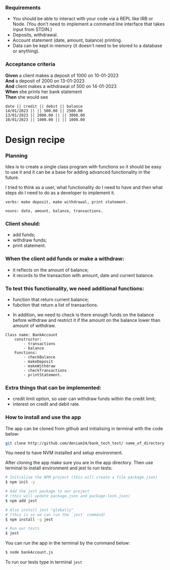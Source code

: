 ### Requirements

* You should be able to interact with your code via a REPL like IRB or Node.  (You don't need to implement a command line interface that takes input from STDIN.)
* Deposits, withdrawal.
* Account statement (date, amount, balance) printing.
* Data can be kept in memory (it doesn't need to be stored to a database or anything).

### Acceptance criteria

**Given** a client makes a deposit of 1000 on 10-01-2023  
**And** a deposit of 2000 on 13-01-2023  
**And** client makes a withdrawal of 500 on 14-01-2023  
**When** she prints her bank statement  
**Then** she would see

```
date || credit || debit || balance
14/01/2023 || || 500.00 || 2500.00
13/01/2023 || 2000.00 || || 3000.00
10/01/2023 || 1000.00 || || 1000.00
```
# Design recipe

### Planning

Idea is to create a single class program with functions so it should be easy to use it and it can be a base for adding advanced functionality in the future.

I tried to think as a user, what functionality do I need to have and then what steps do I need to do as a developer to implement it.
```
verbs: make deposit, make withdrawal, print statement.

nouns: date, amount, balance, transactions.
```
### Client should: 
 - add funds;
 - withdraw funds;
 - print statement.

### When the client add funds or make a withdraw:
 - it reflects on the amount of balance;
 - it records to the transaction with amount, date and current balance.

### To test this functionality, we need additional functions:
 - function that return current balance;
 - fubction that return a list of transactions.

* In addition, we need to check is there enough funds on the balance before withdraw and restrict it if the amount on the balance lower than amount of withdraw.
```
Class name: BankAccount
    constructor:
        - transactions
        - balance
    Functions: 
        - checkBalance
        - makeDeposit
        - makeWithdraw
        - checkTransactions
        - printStatement.
```
### Extra things that can be implemented:
* credit limit option, so user can withdraw funds within the credit limit;
* interest on credit and debit rate.

### How to install and use the app
The app can be cloned from github and initialising in terminal with the code below:

```bash
git clone http://github.com/deniam24/bank_tech_test/ name_of_directory
```
You need to have NVM installed and setup environment.

After cloning the app make sure you are in the app directory. Then use terminal to install environment and jest to run tests:

```bash
# Initialise the NPM project (this will create a file package.json)
$ npm init -y

# Add the jest package to our project
# (this will update package.json and package-lock.json)
$ npm add jest

# Also install jest "globally"
# (this is so we can run the `jest` command)
$ npm install -g jest

# Run our tests
$ jest
```

You can run the app in the terminal by the command below:
```bash
$ node bankAccount.js
```
To run our tests type in terminal `jest`